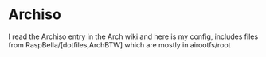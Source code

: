 # Archiso
I read the Archiso entry in the Arch wiki and here is my config, includes files from RaspBella/[dotfiles,ArchBTW] which are mostly in airootfs/root
